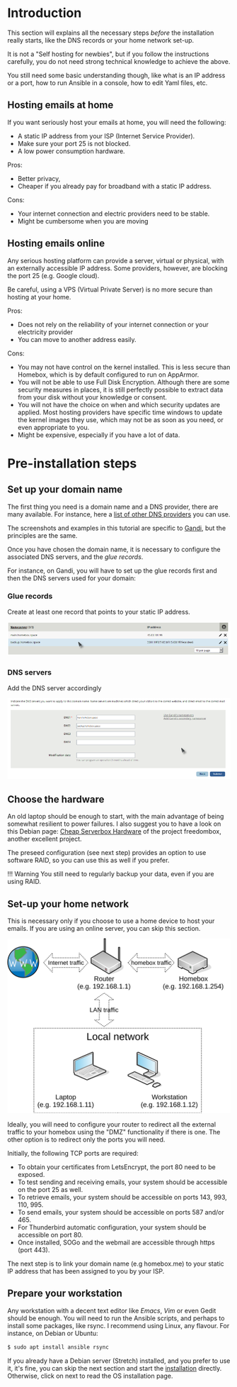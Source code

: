 
# Introduction

This section will explains all the necessary steps _before_ the installation really starts, like the DNS records or your
home network set-up.

It is not a "Self hosting for newbies", but if you follow the instructions carefully, you do not need strong technical
knowledge to achieve the above.

You still need some basic understanding though, like what is an IP address or a port, how to run Ansible in a console,
how to edit Yaml files, etc.

## Hosting emails at home

If you want seriously host your emails at home, you will need the following:

- A static IP address from your ISP (Internet Service Provider).
- Make sure your port 25 is not blocked.
- A low power consumption hardware.

Pros:

- Better privacy,
- Cheaper if you already pay for broadband with a static IP address.

Cons:

- Your internet connection and electric providers need to be stable.
- Might be cumbersome when you are moving

## Hosting emails online

Any serious hosting platform can provide a server, virtual or physical, with an externally accessible IP address. Some
providers, however, are blocking the port 25 (e.g. Google cloud).

Be careful, using a VPS (Virtual Private Server) is no more secure than hosting at your home.

Pros:

- Does not rely on the reliability of your internet connection or your electricity provider
- You can move to another address easily.

Cons:

- You may not have control on the kernel installed. This is less secure than Homebox, which is by default configured to
  run on AppArmor.
- You will not be able to use Full Disk Encryption. Although there are some security measures in places, it is still
  perfectly possible to extract data from your disk without your knowledge or consent.
- You will not have the choice on when and which security updates are applied. Most hosting providers have specific time
  windows to update the kernel images they use, which may not be as soon as you need, or even appropriate to you.
- Might be expensive, especially if you have a lot of data.

# Pre-installation steps

## Set up your domain name

The first thing you need is a domain name and a DNS provider, there are many available. For instance, here a
[list of other DNS providers](https://github.com/AnalogJ/lexicon#providers) you can use.

The screenshots and examples in this tutorial are specific to [Gandi](https://www.gandi.net/), but the principles are
the same.

Once you have chosen the domain name, it is necessary to configure the associated DNS servers, and the _glue records_.

For instance, on Gandi, you will have to set up the glue records first and then the DNS servers used for your domain:

### Glue records

Create at least one record that points to your static IP address.

![Glue records](img/dns-setup/glue-records.png)

### DNS servers

Add the DNS server accordingly

![DNS servers](img/dns-setup/dns-servers.png)

## Choose the hardware

An old laptop should be enough to start, with the main advantage of being somewhat resilient to power failures. I also
suggest you to have a look on this Debian page: [Cheap Serverbox Hardware](https://wiki.debian.org/FreedomBox/Hardware)
of the project freedombox, another excellent project.

The preseed configuration (see next step) provides an option to use software RAID, so you can use this as well if you
prefer.

!!! Warning
    You still need to regularly backup your data, even if you are using RAID.

## Set-up your home network

This is necessary only if you choose to use a home device to host your emails. If you are using an online server, you
can skip this section.

![Network setup](img/initial/home-schema.svg)

Ideally, you will need to configure your router to redirect all the external traffic to your homebox using the "DMZ"
functionality if there is one. The other option is to redirect only the ports you will need.

Initially, the following TCP ports are required:

- To obtain your certificates from LetsEncrypt, the port 80 need to be exposed.
- To test sending and receiving emails, your system should be accessible on the port 25 as well.
- To retrieve emails, your system should be accessible on ports 143, 993, 110, 995.
- To send emails, your system should be accessible on ports 587 and/or 465.
- For Thunderbird automatic configuration, your system should be accessible on port 80.
- Once installed, SOGo and the webmail are accessible through https (port 443).

The next step is to link your domain name (e.g homebox.me) to your static IP address that has been assigned to you by
your ISP.

## Prepare your workstation

Any workstation with a decent text editor like _Emacs_, _Vim_ or even Gedit should be enough. You will need to run the
Ansible scripts, and perhaps to install some packages, like rsync. I recommend using Linux, any flavour. For instance,
on Debian or Ubuntu:

``` sh
$ sudo apt install ansible rsync
```

If you already have a Debian server (Stretch) installed, and you prefer to use it, it's fine, you can skip the next
section and start the [installation](installation.md) directly. Otherwise, click on next to read the OS installation
page.

